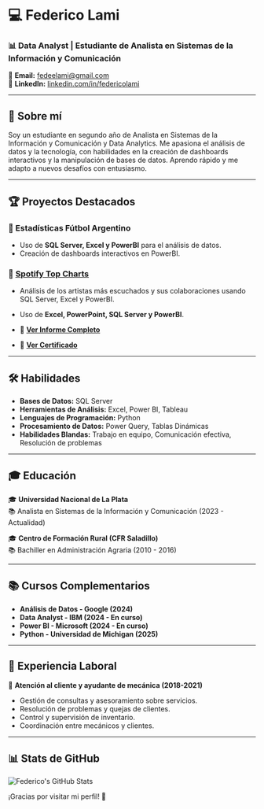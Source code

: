 # 💻 Federico Lami
### 📊 Data Analyst | Estudiante de Analista en Sistemas de la Información y Comunicación

📧 **Email:** fedeelami@gmail.com  
🔗 **LinkedIn:** [linkedin.com/in/federicolami](https://www.linkedin.com/in/federicolami/)  

---

## 🚀 Sobre mí
Soy un estudiante en segundo año de Analista en Sistemas de la Información y Comunicación y Data Analytics. Me apasiona el análisis de datos y la tecnología, con habilidades en la creación de dashboards interactivos y la manipulación de bases de datos. Aprendo rápido y me adapto a nuevos desafíos con entusiasmo.

---

## 🏆 Proyectos Destacados

### 📌 Estadísticas Fútbol Argentino  
- Uso de **SQL Server, Excel y PowerBI** para el análisis de datos.
- Creación de dashboards interactivos en PowerBI.

### 📌 [Spotify Top Charts](https://github.com/FedericoLami/spotify-top-charts)
- Análisis de los artistas más escuchados y sus colaboraciones usando SQL Server, Excel y PowerBI.
- Uso de **Excel, PowerPoint, SQL Server y PowerBI**.

- 📄 **[Ver Informe Completo](https://github.com/FedericoLami/spotify-top-charts/blob/main/informe.pdf)**

- 📄 **[Ver Certificado](https://github.com/FedericoLami/spotify-top-charts/blob/main/Certificado.png)**

---

## 🛠️ Habilidades

- **Bases de Datos:** SQL Server  
- **Herramientas de Análisis:** Excel, Power BI, Tableau  
- **Lenguajes de Programación:** Python  
- **Procesamiento de Datos:** Power Query, Tablas Dinámicas  
- **Habilidades Blandas:** Trabajo en equipo, Comunicación efectiva, Resolución de problemas

---

## 🎓 Educación

🎓 **Universidad Nacional de La Plata**  
📚 Analista en Sistemas de la Información y Comunicación (2023 - Actualidad)

🎓 **Centro de Formación Rural (CFR Saladillo)**  
📚 Bachiller en Administración Agraria (2010 - 2016)

---

## 📚 Cursos Complementarios
- **Análisis de Datos - Google (2024)**
- **Data Analyst - IBM (2024 - En curso)**
- **Power BI - Microsoft (2024 - En curso)**
- **Python - Universidad de Michigan (2025)**

---

## 💼 Experiencia Laboral

🔧 **Atención al cliente y ayudante de mecánica (2018-2021)**  
- Gestión de consultas y asesoramiento sobre servicios.
- Resolución de problemas y quejas de clientes.
- Control y supervisión de inventario.
- Coordinación entre mecánicos y clientes.

---

## 📊 Stats de GitHub
![Federico's GitHub Stats](https://github-readme-stats.vercel.app/api?username=fedeelami&show_icons=true&theme=radical)

¡Gracias por visitar mi perfil! 🚀


<!--
**FedericoLami/FedericoLami** is a ✨ _special_ ✨ repository because its `README.md` (this file) appears on your GitHub profile.

Here are some ideas to get you started:

- 🔭 I’m currently working on ...
- 🌱 I’m currently learning ...
- 👯 I’m looking to collaborate on ...
- 🤔 I’m looking for help with ...
- 💬 Ask me about ...
- 📫 How to reach me: ...
- 😄 Pronouns: ...
- ⚡ Fun fact: ...
-->
